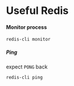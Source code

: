 # Useful Redis

#### Monitor process
```
redis-cli monitor
```



##### Ping
expect `PONG` back

```
redis-cli ping
```